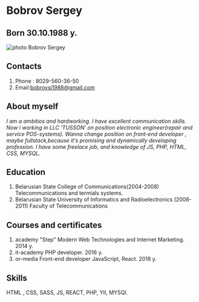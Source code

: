 # Bobrov Sergey 
## Born 30.10.1988 y.
![photo Bobrov Sergey](https://sun9-37.userapi.com/IgDsAvyqiuFVzz_yoG5Ch7-23NeMAOwzV6ULSw/kefV2sqRrtk.jpg)
## Contacts 
1. Phone : 8029-560-36-50
2. Email:bobrovsi1988@gmail.com

## About myself

_I am a ambitios and hardworking. I have excellent communication skills. 
Now i working in LLC 'TUSSON' on position electronic engineer(repair and service POS-systems). Wanna change position on front-end developer ,  maybe fullstack,because it's promising and dynamically developing profession.
I have some freelace job, and knowledge of JS, PHP, HTML, CSS, MYSQL._

## Education 
1. Belarusian State College of Communications(2004-2008)
Telecommunications and termials systems.
2. Belarusian State University of Informatics and Radioelectronics (2008-2011)
Faculty of Telecommunications

## Courses and certificates
1. academy "Step"
Modern Web Technologies and Internet Marketing.
2014 y.
2. it-academy 
PHP developer.
2016 y.
3. or-media
Front-end developer JavaScript, React.
2018 y.

## Skills
HTML , CSS, SASS, JS, REACT, PHP, YII, MYSQl.
